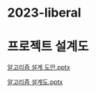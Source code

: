 # 2023-liberal

# 프로젝트 설계도
[알고리즘 설계 도안.pptx](https://github.com/dkfrkawk/2023-liberal/files/12545656/default.pptx)

[알고리즘 설계도.pptx](https://github.com/dkfrkawk/2023-liberal/files/12546267/default.pptx)
